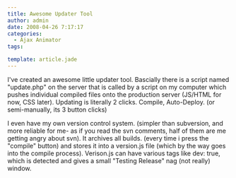 ```yaml
---
title: Awesome Updater Tool
author: admin
date: 2008-04-26 7:17:17
categories:
  - Ajax Animator
tags: 

template: article.jade
---
```


I've created an awesome little updater tool. Bascially there is a script named "update.php" on the server that is called by a script on my computer which pushes individual compiled files onto the production server (JS/HTML for now, CSS later). Updating is literally 2 clicks. Compile, Auto-Deploy. (or semi-manually, its 3 button clicks)

I even have my own version control system. (simpler than subversion, and more reliable for me- as if you read the svn comments, half of them are me getting angry about svn). It archives all builds. (every time i press the "compile" button) and stores it into a version.js file (which by the way goes into the compile process). Verison.js can have various tags like dev: true, which is detected and gives a small "Testing Release" nag (not really) window.
